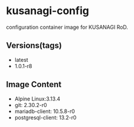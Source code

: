 # kusanagi-config

configuration container image for KUSANAGI RoD.

## Versions(tags)
- latest
- 1.0.1-r8

## Image Content
- Alpine Linux:3.13.4
- git: 2.30.2-r0
- mariadb-client: 10.5.8-r0
- postgresql-client: 13.2-r0

